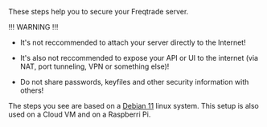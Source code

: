 These steps help you to secure your Freqtrade server.

!!! WARNING !!!

* It's not reccommended to attach your server directly to the Internet!

* It's also not reccommended to expose your API or UI to the internet (via NAT, port tunneling, VPN or something else)!

* Do not share passwords, keyfiles and other security information with others!

The steps you see are based on a [Debian 11](https://www.linuxvminages.com/images/debian-11/) linux system.
This setup is also used on a Cloud VM and on a Raspberri Pi.



